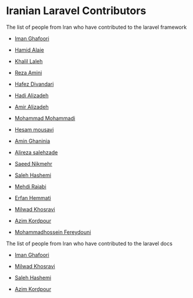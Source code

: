 # Iranian Laravel Contributors
The list of people from Iran who have contributed to the laravel framework

- <a href="https://github.com/laravel/framework/pulls?q=is%3Apr+author%3Aimanghafoori1+is%3Amerged">Iman Ghafoori</a>

- <a href="https://github.com/laravel/framework/pulls?q=is%3Apr+author%3Ahalaei+is%3Amerged">Hamid Alaie</a>

- <a href="https://github.com/laravel/framework/pulls?q=is%3Apr+author%3Akhalilst+is%3Amerged">Khalil Laleh</a>

- <a href="https://github.com/laravel/framework/pulls?q=is%3Apr+author%3Arezaamini-ir+is%3Amerged">Reza Amini</a>

- <a href="https://github.com/laravel/framework/pulls?q=is%3Apr+is%3Amerged+author%3Ahafezdivandari+">Hafez Divandari</a>

- <a href="https://github.com/laravel/framework/pulls?q=is%3Apr+author%3AhAz5+is%3Amerged">Hadi Alizadeh</a>

- <a href="https://github.com/laravel/framework/pulls?q=is%3Apr+author%3Aamir9480+is%3Amerged+">Amir Alizadeh
</a>

- <a href="https://github.com/laravel/framework/pulls?q=is%3Amerged+is%3Apr+author%3Am-mohammadi1+">Mohammad Mohammadi
</a>

- <a href="https://github.com/laravel/framework/pulls?q=is%3Apr+author%3AHesammousavi+is%3Amerged">Hesam mousavi
</a>

- <a href="https://github.com/laravel/framework/pulls?q=is%3Apr+is%3Amerged+author%3Aghaninia+">Amin Ghaninia
</a>

- <a href="https://github.com/laravel/framework/pulls?q=is%3Apr+author%3Aalirezasalehizadeh+is%3Aclosed+is%3Amerged">Alireza salehzade
</a>

- <a href="https://github.com/laravel/framework/pulls?q=is%3Apr+is%3Aclosed+author%3ASaeedNikmehr">Saeed Nikmehr
</a>

- <a href="https://github.com/laravel/framework/pulls?q=is%3Amerged+is%3Apr+author%3Asalehhashemi1992">Saleh Hashemi
  </a>

- <a href="https://github.com/laravel/framework/pulls?q=is%3Apr+author%3Amehdirajabi59+is%3Amerged">Mehdi Rajabi
</a>

- <a href="https://github.com/laravel/framework/pulls?q=is%3Apr+author%3Aerfanhemmati+is%3Amerged+">Erfan Hemmati
</a>

- <a href="https://github.com/laravel/framework/pulls?q=is%3Amerged+is%3Apr+author%3Amilwad-dev+">Milwad Khosravi
  </a>

- <a href="https://github.com/laravel/framework/pulls?q=is%3Apr+author%3Aazim-kordpour+is%3Amerged">Azim Kordpour</a>

- <a href="https://github.com/laravel/framework/pulls?q=is%3Apr+author%3Amhfereydouni+is%3Amerged">Mohammadhossein Fereydouni</a>

The list of people from Iran who have contributed to the laravel docs

- <a href="https://github.com/laravel/docs/pulls?q=is%3Apr+author%3Aimanghafoori1+is%3Amerged">Iman Ghafoori
  </a>

- <a href="https://github.com/laravel/docs/pulls?q=is%3Amerged+is%3Apr+author%3Amilwad-dev+">Milwad Khosravi
  </a>
  
- <a href="https://github.com/laravel/docs/pulls?q=is%3Amerged+is%3Apr+author%3Asalehhashemi1992">Saleh Hashemi
  </a>  

- <a href="https://github.com/laravel/docs/pulls?q=is%3Apr+author%3Aazim-kordpour+is%3Amerged">Azim Kordpour</a>

